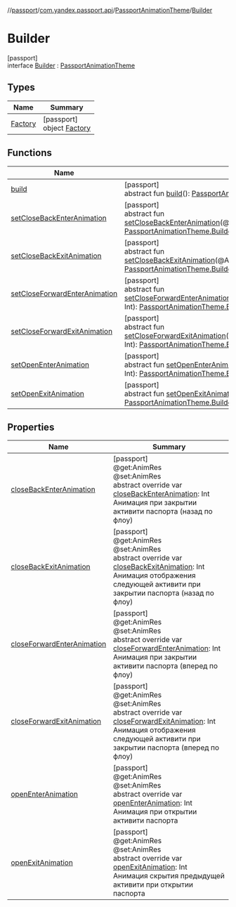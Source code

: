 //[passport](../../../../index.md)/[com.yandex.passport.api](../../index.md)/[PassportAnimationTheme](../index.md)/[Builder](index.md)

# Builder

[passport]\
interface [Builder](index.md) : [PassportAnimationTheme](../index.md)

## Types

| Name | Summary |
|---|---|
| [Factory](-factory/index.md) | [passport]<br>object [Factory](-factory/index.md) |

## Functions

| Name | Summary |
|---|---|
| [build](build.md) | [passport]<br>abstract fun [build](build.md)(): [PassportAnimationTheme](../index.md) |
| [setCloseBackEnterAnimation](set-close-back-enter-animation.md) | [passport]<br>abstract fun [setCloseBackEnterAnimation](set-close-back-enter-animation.md)(@AnimRescloseBackEnterAnimation: Int): [PassportAnimationTheme.Builder](index.md) |
| [setCloseBackExitAnimation](set-close-back-exit-animation.md) | [passport]<br>abstract fun [setCloseBackExitAnimation](set-close-back-exit-animation.md)(@AnimRescloseBackExitAnimation: Int): [PassportAnimationTheme.Builder](index.md) |
| [setCloseForwardEnterAnimation](set-close-forward-enter-animation.md) | [passport]<br>abstract fun [setCloseForwardEnterAnimation](set-close-forward-enter-animation.md)(@AnimRescloseForwardEnterAnimation: Int): [PassportAnimationTheme.Builder](index.md) |
| [setCloseForwardExitAnimation](set-close-forward-exit-animation.md) | [passport]<br>abstract fun [setCloseForwardExitAnimation](set-close-forward-exit-animation.md)(@AnimRescloseForwardExitAnimation: Int): [PassportAnimationTheme.Builder](index.md) |
| [setOpenEnterAnimation](set-open-enter-animation.md) | [passport]<br>abstract fun [setOpenEnterAnimation](set-open-enter-animation.md)(@AnimResopenEnterAnimation: Int): [PassportAnimationTheme.Builder](index.md) |
| [setOpenExitAnimation](set-open-exit-animation.md) | [passport]<br>abstract fun [setOpenExitAnimation](set-open-exit-animation.md)(@AnimResopenExitAnimation: Int): [PassportAnimationTheme.Builder](index.md) |

## Properties

| Name | Summary |
|---|---|
| [closeBackEnterAnimation](close-back-enter-animation.md) | [passport]<br>@get:AnimRes<br>@set:AnimRes<br>abstract override var [closeBackEnterAnimation](close-back-enter-animation.md): Int<br>Анимация при закрытии активити паспорта (назад по флоу) |
| [closeBackExitAnimation](close-back-exit-animation.md) | [passport]<br>@get:AnimRes<br>@set:AnimRes<br>abstract override var [closeBackExitAnimation](close-back-exit-animation.md): Int<br>Анимация отображения следующей активити при закрытии паспорта (назад по флоу) |
| [closeForwardEnterAnimation](close-forward-enter-animation.md) | [passport]<br>@get:AnimRes<br>@set:AnimRes<br>abstract override var [closeForwardEnterAnimation](close-forward-enter-animation.md): Int<br>Анимация при закрытии активити паспорта (вперед по флоу) |
| [closeForwardExitAnimation](close-forward-exit-animation.md) | [passport]<br>@get:AnimRes<br>@set:AnimRes<br>abstract override var [closeForwardExitAnimation](close-forward-exit-animation.md): Int<br>Анимация отображения следующей активити при закрытии паспорта (вперед по флоу) |
| [openEnterAnimation](open-enter-animation.md) | [passport]<br>@get:AnimRes<br>@set:AnimRes<br>abstract override var [openEnterAnimation](open-enter-animation.md): Int<br>Анимация при открытии активити паспорта |
| [openExitAnimation](open-exit-animation.md) | [passport]<br>@get:AnimRes<br>@set:AnimRes<br>abstract override var [openExitAnimation](open-exit-animation.md): Int<br>Анимация скрытия предыдущей активити при открытии паспорта |
